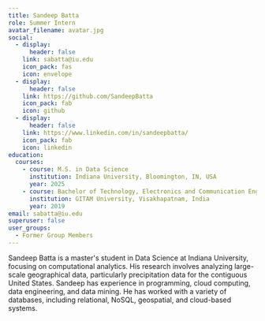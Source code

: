 ```yaml
---
title: Sandeep Batta
role: Summer Intern
avatar_filename: avatar.jpg
social:
  - display:
      header: false
    link: sabatta@iu.edu
    icon_pack: fas
    icon: envelope
  - display:
      header: false
    link: https://github.com/SandeepBatta
    icon_pack: fab
    icon: github
  - display:
      header: false
    link: https://www.linkedin.com/in/sandeepbatta/
    icon_pack: fab
    icon: linkedin
education:
  courses:
    - course: M.S. in Data Science
      institution: Indiana University, Bloomington, IN, USA
      year: 2025
    - course: Bachelor of Technology, Electronics and Communication Engineering
      institution: GITAM University, Visakhapatnam, India
      year: 2019
email: sabatta@iu.edu
superuser: false
user_groups:
  - Former Group Members
---
```

Sandeep Batta is a master's student in Data Science at Indiana University, focusing on computational analytics. His research involves analyzing large-scale geographical data, particularly precipitation data for the contiguous United States. Sandeep has experience in programming, cloud computing, data engineering, and data mining. He has worked with a variety of databases, including relational, NoSQL, geospatial, and cloud-based systems.